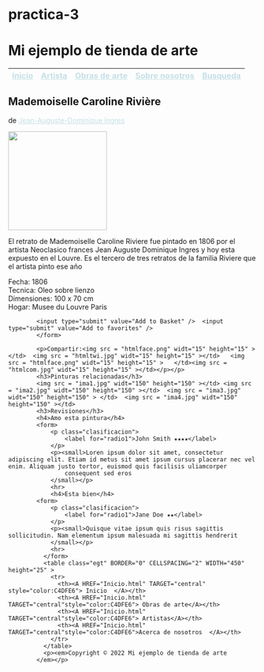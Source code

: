 # practica-3
<!DOCTYPE html>
<html lang="en">
<head>
    <meta charset="UTF-8">
    <meta http-equiv="X-UA-Compatible" content="IE=edge">
    <meta name="viewport" content="width=device-width, initial-scale=1.0">
    <title>Mi ejemplo de tienda de arte</title>
</head>
<body>
    <h1>Mi ejemplo de tienda de arte</h1>
        <table class="egt" BORDER="0" CELLSPACING="0" WIDTH="450" height="25" >
            <tr>
              <th><A HREF="Inicio.html" TARGET="central" style="color:C4DFE6"> Inicio  </A></th>      
              <th><A HREF="Inicio.html" TARGET="central"style="color:C4DFE6">Artista  </A> </th>      
              <th><A HREF="Inicio.html" TARGET="central"style="color:C4DFE6"> Obras de arte</A></th>        
              <th><A HREF="Inicio.html" TARGET="central"style="color:C4DFE6"> Sobre nosotros</A></th>            
              <th><A HREF="Inicio.html" TARGET="central"style="color:C4DFE6">Busqueda  </A></th>         
            </tr>   
          </table>
        <h2>Mademoiselle Caroline Rivière </h2>
        <p>de <th><A HREF="Inicio.html" TARGET="central" style="color:C4DFE6"> Jean-Auguste-Dominique Ingres </A></th> </p>
        <img onclick="javascript:this.width=450;this.height=338" ondblclick="javascript:this.width=100;this.height=180" src="imagen.jpg" width="200"/>
        <p>El retrato de Mademoiselle Caroline Riviere fue pintado en 1806 por el artista Neoclasico frances Jean Auguste Dominique Ingres y hoy esta expuesto en
            el Louvre. Es el tercero de tres retratos de la familia Riviere que el artista pinto ese año
        </p>
        <p>Fecha: 1806
            <br>
            Tecnica: Oleo sobre lienzo
            <br>
            Dimensiones: 100 x 70 cm
            <br> 
            Hogar: Musee du Louvre Paris
        </p>
        <form method="get" action="http://aprenderaprogramar.com/accion.php">

            <input type="submit" value="Add to Basket" />  <input type="submit" value="Add to favorites" />
            </form>
            
            <p>Compartir:<img src = "htmlface.png" widt="15" height="15" ></td>  <img src = "htmltwi.jpg" widt="15" height="15" ></td>   <img src = "htmlface.png" widt="15" height="15" >   </td><img src = "htmlcom.jpg" widt="15" height="15" ></td></p></p>
            <h3>Pinturas relacionadas</h3>
            <img src = "ima1.jpg" widt="150" height="150" ></td> <img src = "ima2.jpg" widt="150" height="150" ></td>  <img src = "ima3.jpg" widt="150" height="150" > </td>  <img src = "ima4.jpg" widt="150" height="150" ></td>
            <h3>Revisiones</h3>
            <h4>Amo esta pintura</h4>
            <form>
                <p class="clasificacion">
                    <label for="radio1">John Smith ★★★★</label>
                </p>
                <p><small>Loren ipsum dolor sit amet, consectetur adipiscing elit. Etiam id metus sit amet ipsum cursus placerar nec vel enim. Aliquam justo tortor, euismod quis facilisis uliamcorper
                    consequent sed eros
                </small></p>
                <hr>
                <h4>Esta bien</h4>
            <form>
                <p class="clasificacion">
                    <label for="radio1">Jane Doe ★★</label>
                </p>
                <p><small>Quisque vitae ipsum quis risus sagittis sollicitudin. Nam elementum ipsum malesuada mi sagittis hendrerit
                </small></p>
                <hr>
              </form>
              <table class="egt" BORDER="0" CELLSPACING="2" WIDTH="450" height="25" >
                <tr>
                  <th><A HREF="Inicio.html" TARGET="central" style="color:C4DFE6"> Inicio  </A></th>            
                  <th><A HREF="Inicio.html" TARGET="central"style="color:C4DFE6"> Obras de arte</A></th>        
                  <th><A HREF="Inicio.html" TARGET="central"style="color:C4DFE6"> Artistas</A></th>            
                  <th><A HREF="Inicio.html" TARGET="central"style="color:C4DFE6">Acerca de nosotros  </A></th>         
                </tr>   
              </table>
              <p><em>Copyright © 2022 Mi ejemplo de tienda de arte
            </em></p>
</body>
</html>
